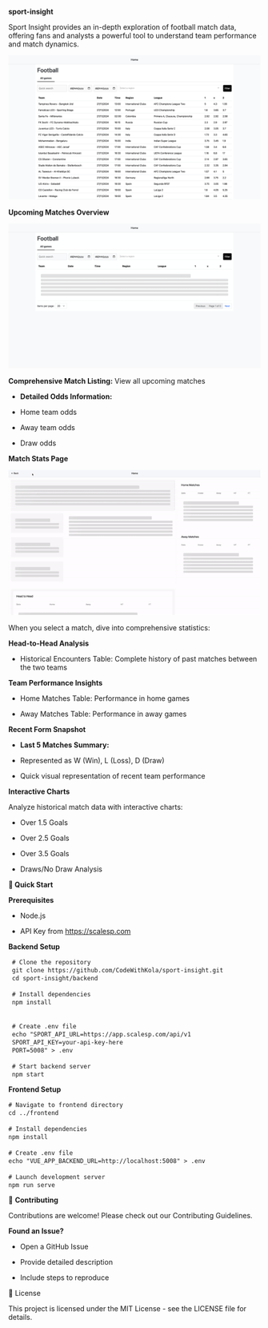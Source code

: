 **sport-insight**

Sport Insight provides an in-depth exploration of football match data, offering fans and analysts a powerful tool to understand team performance and match dynamics.

![Home Demo](screenshots/Home.png)

**Upcoming Matches Overview**

![Matches](screenshots/Matches.gif)

**Comprehensive Match Listing:** View all upcoming matches

- **Detailed Odds Information:**

- Home team odds

- Away team odds

- Draw odds

**Match Stats Page**

![Match Stats](screenshots/Team-Statistics.gif)

When you select a match, dive into comprehensive statistics:

**Head-to-Head Analysis**

- Historical Encounters Table: Complete history of past matches between the two teams

**Team Performance Insights**

- Home Matches Table: Performance in home games

- Away Matches Table: Performance in away games

**Recent Form Snapshot**

- **Last 5 Matches Summary:**

- Represented as W (Win), L (Loss), D (Draw)

- Quick visual representation of recent team performance

**Interactive Charts**

Analyze historical match data with interactive charts:

- Over 1.5 Goals

- Over 2.5 Goals

- Over 3.5 Goals

- Draws/No Draw Analysis

**🚀 Quick Start**

**Prerequisites**

- Node.js

- API Key from https://scalesp.com

**Backend Setup**

     # Clone the repository
     git clone https://github.com/CodeWithKola/sport-insight.git
     cd sport-insight/backend

     # Install dependencies
     npm install


     # Create .env file
     echo "SPORT_API_URL=https://app.scalesp.com/api/v1
     SPORT_API_KEY=your-api-key-here
     PORT=5008" > .env

     # Start backend server
     npm start

**Frontend Setup**

    # Navigate to frontend directory
    cd ../frontend

    # Install dependencies
    npm install

    # Create .env file
    echo "VUE_APP_BACKEND_URL=http://localhost:5008" > .env

    # Launch development server
    npm run serve

🤝 **Contributing**

Contributions are welcome! Please check out our Contributing Guidelines.

**Found an Issue?**

- Open a GitHub Issue

- Provide detailed description

- Include steps to reproduce

📄 License

This project is licensed under the MIT License - see the LICENSE file for details.

